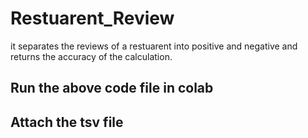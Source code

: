 # Restuarent_Review
it separates the reviews of a restuarent into positive and negative and returns the accuracy of the calculation.
## Run the above code file in colab 
## Attach the tsv file 
